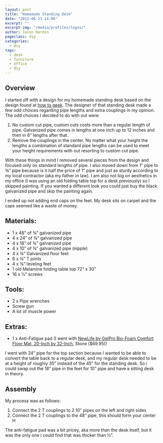 ```yaml
---
layout: post
title: "Homemade Standing Desk"
date: "2013-06-21 14:06"
excerpt: ""
excerpt-img: "/media/profiles/logos/"
author: Jason Hardin
pageclass: diy
categories:
  - diy
tags:
  - desk
  - furniture
  - office
  - diy
---
```

## Overview

I started off with a design for my homemade standing desk based on the design found at [how to geek](http://www.howtogeek.com/128661/diy-standing-desk-sports-super-sturdy-galvanized-pipe-legs/). The designer of that standing desk made a few odd choices regarding pipe lengths and extra couplings in my opinion. The odd choices I decided to do with out were:

1. No custom cut pipe, custom cuts costs more than a regular length of pipe. Galvanized pipe comes in lengths at one inch up to 12 inches and then in 6” lengths after that.
1. Remove the couplings in the center. No matter what your height the lengths a combination of standard pipe lengths can be used to meet your height requirements with out resorting to custom cut pipe.

With these things in mind I removed several pieces from the design and focused only on standard lengths of pipe. I also moved down from 1″ pipe to ¾” pipe because is it half the price of 1” pipe and just as sturdy according to my local contractor (aka my father in law). I am also not big on aesthetics in my office (I was using an old folding table top for a desk previously) so I skipped painting. If you wanted a different look you could just buy the black galvanized pipe and skip the painting again.

I ended up not adding end caps on the feet. My desk sits on carpet and the caps seemed like a waste of money.

## Materials:

- 1 x 48" of ¾” galvanized pipe
- 4 x 24” of ¾” galvanized pipe
- 4 x 18” of ¾” galvanized pipe
- 4 x 10” of ¾” galvanized pipe (nipple)
- 4 x ¾” Galvanized floor feet
- 6 x ¾” T joints
- 4 x ¾” leveling feet
- 1 old Melamine folding table top 72” x 30”
- 16 x ½” screws

## Tools:

- 2 x Pipe wrenches
- Screw gun
- A lot of muscle power

## Extras:

* 1 x Anti-Fatigue pad (I went with [NewLife by GelPro Bio-Foam Comfort Floor Mat, 20-Inch by 32-Inch](http://www.amazon.com/dp/B0057GV3WQ/ref=pe_175190_21431760_M3T1_ST1_dp_1), Stone ($69.95))

I went with 24” pipe for the top section because I wanted to be able to convert the table back to a regular desk, and my regular desk needed to be at a height of roughly 35” instead of the 45” for the standing desk. So i could swap out the 18” pipe in the feet for 10” pipe and have a sitting desk in theory.

## Assembly

My process was as follows:

1. Connect the 2 T couplings to 2 10″ pipes on the left and right sides
2. Connect the 2 T couplings to the 48″ pipe, this should form your center H

The anti-fatigue pad was a bit pricey, aka more than the desk itself, but it was the only one i could find that was thicker than ½”.
